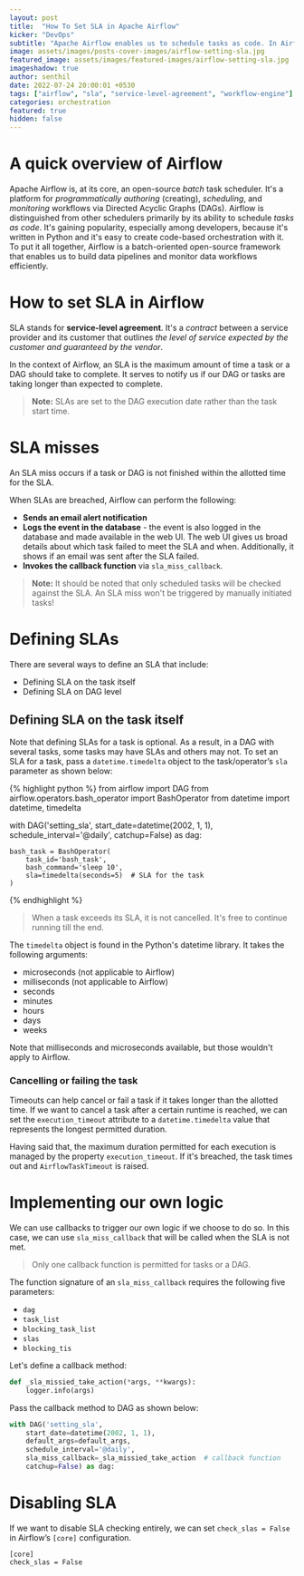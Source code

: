 ```yaml
---
layout: post
title:  "How To Set SLA in Apache Airflow"
kicker: "DevOps"
subtitle: "Apache Airflow enables us to schedule tasks as code. In Airflow, a SLA determines the maximum completion time for a task or DAG. Note that SLAs are established based on the DAG execution date, not the task start time."
image: assets/images/posts-cover-images/airflow-setting-sla.jpg
featured_image: assets/images/featured-images/airflow-setting-sla.jpg
imageshadow: true
author: senthil
date: 2022-07-24 20:00:01 +0530
tags: ["airflow", "sla", "service-level-agreement", "workflow-engine"]
categories: orchestration
featured: true
hidden: false
---
```


# A quick overview of Airflow

Apache Airflow is, at its core, an open-source *batch* task scheduler. It's a platform for *programmatically* *authoring* (creating), *scheduling*, and *monitoring* workflows via Directed Acyclic Graphs (DAGs). Airflow is distinguished from other schedulers primarily by its ability to schedule *tasks as code*. It's gaining popularity, especially among developers, because it's written in Python and it's easy to create code-based orchestration with it. To put it all together, Airflow is a batch-oriented open-source framework that enables us to build data pipelines and monitor data workflows efficiently.

# How to set SLA in Airflow

SLA stands for **service-level agreement**. It's a *contract* between a service provider and its customer that outlines *the level of service expected by the customer and guaranteed by the vendor*. 

In the context of Airflow, an SLA is the maximum amount of time a task or a DAG should take to complete. It serves to notify us if our DAG or tasks are taking longer than expected to complete.

> **Note:** SLAs are set to the DAG execution date rather than the task start time.

# SLA misses

An SLA miss occurs if a task or DAG is not finished within the allotted time for the SLA. 

When SLAs are breached, Airflow can perform the following:

- **Sends an email alert notification**
- **Logs the event in the database** - the event is also logged in the database and made available in the web UI. The web UI gives us broad details about which task failed to meet the SLA and when. Additionally, it shows if an email was sent after the SLA failed.
- **Invokes the callback function** via `sla_miss_callback`.

> **Note:** It should be noted that only scheduled tasks will be checked against the SLA. An SLA miss won't be triggered by manually initiated tasks!

# Defining SLAs

There are several ways to define an SLA that include:

- Defining SLA on the task itself
- Defining SLA on DAG level

## Defining SLA on the task itself

Note that defining SLAs for a task is optional. As a result, in a DAG with several tasks, some tasks may have SLAs and others may not. To set an SLA for a task, pass a `datetime.timedelta` object to the task/operator’s `sla` parameter as shown below:

{% highlight python %}
from airflow import DAG
from airflow.operators.bash_operator import BashOperator
from datetime import datetime, timedelta

with DAG('setting_sla', 
        start_date=datetime(2002, 1, 1), 
        schedule_interval='@daily',
        catchup=False) as dag:
        
    bash_task = BashOperator(
        task_id='bash_task',
        bash_command='sleep 10',
        sla=timedelta(seconds=5)  # SLA for the task
    )
{% endhighlight %}

> When a task exceeds its SLA, it is not cancelled. It's free to continue running till the end.

The `timedelta` object is found in the Python's datetime library. It takes the following arguments:

- microseconds (not applicable to Airflow)
- milliseconds (not applicable to Airflow)
- seconds
- minutes
- hours
- days
- weeks

Note that milliseconds and microseconds available, but those wouldn't apply to Airflow.

### Cancelling or failing the task

Timeouts can help cancel or fail a task if it takes longer than the allotted time. If we want to cancel a task after a certain runtime is reached, we can set the `execution_timeout` attribute to a `datetime.timedelta` value that represents the longest permitted duration.

Having said that, the maximum duration permitted for each execution is managed by the property `execution_timeout`. If it's breached, the task times out and `AirflowTaskTimeout` is raised.

# Implementing our own logic

We can use callbacks to trigger our own logic if we choose to do so. In this case, we can use `sla_miss_callback` that will be called when the SLA is not met.

> Only one callback function is permitted for tasks or a DAG.

The function signature of an `sla_miss_callback` requires the following five parameters:
- `dag`
- `task_list`
- `blocking_task_list`
- `slas`
- `blocking_tis`

Let's define a callback method:
```python
def _sla_missied_take_action(*args, **kwargs):
    logger.info(args)
```

Pass the callback method to DAG as shown below:
```python
with DAG('setting_sla', 
    start_date=datetime(2002, 1, 1),
    default_args=default_args,
    schedule_interval='@daily',
    sla_miss_callback=_sla_missied_take_action  # callback function
    catchup=False) as dag:
```

# Disabling SLA

If we want to disable SLA checking entirely, we can set `check_slas = False` in Airflow’s `[core]` configuration.
```text
[core]
check_slas = False
```